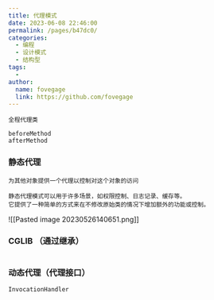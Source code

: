 ```yaml
---
title: 代理模式
date: 2023-06-08 22:46:00
permalink: /pages/b47dc0/
categories:
  - 编程
  - 设计模式
  - 结构型
tags:
  - 
author: 
  name: fovegage
  link: https://github.com/fovegage
---
```

```
全程代理类 

beforeMethod
afterMethod
```
### 静态代理
```
为其他对象提供一个代理以控制对这个对象的访问

静态代理模式可以用于许多场景，如权限控制、日志记录、缓存等。
它提供了一种简单的方式来在不修改原始类的情况下增加额外的功能或控制。
```
![[Pasted image 20230526140651.png]]
### CGLIB （通过继承）
```

```
### 动态代理（代理接口）
```
InvocationHandler
```